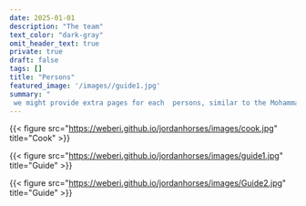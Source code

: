 ```yaml
---
date: 2025-01-01
description: "The team"
text_color: "dark-gray"
omit_header_text: true
private: true
draft: false
tags: []
title: "Persons"
featured_image: '/images//guide1.jpg'
summary: "
 we might provide extra pages for each  persons, similar to the Mohammad page"
---
```


{{< figure src="https://weberi.github.io/jordanhorses/images/cook.jpg" title="Cook" >}}

{{< figure src="https://weberi.github.io/jordanhorses/images/guide1.jpg" title="Guide" >}}

{{< figure src="https://weberi.github.io/jordanhorses/images/Guide2.jpg" title="Guide" >}}

